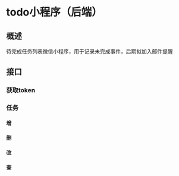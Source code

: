 # todo小程序（后端）
## 概述
待完成任务列表微信小程序，用于记录未完成事件，后期拟加入邮件提醒
## 接口
### 获取token
### 任务
#### 增
#### 删
#### 改
#### 查

